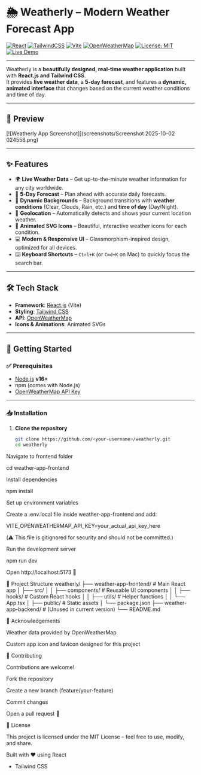 # 🌦️ Weatherly – Modern Weather Forecast App

[![React](https://img.shields.io/badge/React-18-61DAFB?logo=react&logoColor=white)](https://react.dev/)
[![TailwindCSS](https://img.shields.io/badge/TailwindCSS-3-38B2AC?logo=tailwindcss&logoColor=white)](https://tailwindcss.com/)
[![Vite](https://img.shields.io/badge/Vite-Build-646CFF?logo=vite&logoColor=white)](https://vitejs.dev/)
[![OpenWeatherMap](https://img.shields.io/badge/API-OpenWeatherMap-FF9800?logo=openstreetmap&logoColor=white)](https://openweathermap.org/api)
[![License: MIT](https://img.shields.io/badge/License-MIT-green.svg)](./LICENSE)
[![Live Demo](https://img.shields.io/badge/Live-Demo-blue?logo=vercel)](https://your-deployment-link.com)

---

Weatherly is a **beautifully designed, real-time weather application** built with **React.js and Tailwind CSS**.  
It provides **live weather data**, a **5-day forecast**, and features a **dynamic, animated interface** that changes based on the current weather conditions and time of day.

---

## 📸 Preview

[![Weatherly App Screenshot]](screenshots/Screenshot 2025-10-02 024558.png)

---

## ✨ Features

- 🌍 **Live Weather Data** – Get up-to-the-minute weather information for any city worldwide.  
- 📅 **5-Day Forecast** – Plan ahead with accurate daily forecasts.  
- 🌌 **Dynamic Backgrounds** – Background transitions with **weather conditions** (Clear, Clouds, Rain, etc.) and **time of day** (Day/Night).  
- 📍 **Geolocation** – Automatically detects and shows your current location weather.  
- 🎨 **Animated SVG Icons** – Beautiful, interactive weather icons for each condition.  
- 💻 **Modern & Responsive UI** – Glassmorphism-inspired design, optimized for all devices.  
- ⌨️ **Keyboard Shortcuts** – `Ctrl+K` (or `Cmd+K` on Mac) to quickly focus the search bar.  

---

## 🛠️ Tech Stack

- **Framework**: [React.js](https://react.dev/) (Vite)  
- **Styling**: [Tailwind CSS](https://tailwindcss.com/)  
- **API**: [OpenWeatherMap](https://openweathermap.org/api)  
- **Icons & Animations**: Animated SVGs  

---

## 🚀 Getting Started

### ✅ Prerequisites

- [Node.js](https://nodejs.org/) **v16+**  
- npm (comes with Node.js)  
- [OpenWeatherMap API Key](https://openweathermap.org/api)  

---

### 📥 Installation

1. **Clone the repository**
   ```bash
   git clone https://github.com/<your-username>/weatherly.git
   cd weatherly


Navigate to frontend folder

cd weather-app-frontend


Install dependencies

npm install


Set up environment variables

Create a .env.local file inside weather-app-frontend and add:

VITE_OPENWEATHERMAP_API_KEY=your_actual_api_key_here


(⚠️ This file is gitignored for security and should not be committed.)

Run the development server

npm run dev


Open http://localhost:5173
 🎉

📂 Project Structure
weatherly/
├── weather-app-frontend/      # Main React app
│   ├── src/
│   │   ├── components/        # Reusable UI components
│   │   ├── hooks/             # Custom React hooks
│   │   ├── utils/             # Helper functions
│   │   └── App.tsx
│   ├── public/                # Static assets
│   └── package.json
├── weather-app-backend/       # (Unused in current version)
└── README.md

🙏 Acknowledgements

Weather data provided by OpenWeatherMap

Custom app icon and favicon designed for this project

🤝 Contributing

Contributions are welcome!

Fork the repository

Create a new branch (feature/your-feature)

Commit changes

Open a pull request 🚀

📜 License

This project is licensed under the MIT License
 – feel free to use, modify, and share.

Built with ❤️ using React
 + Tailwind CSS
